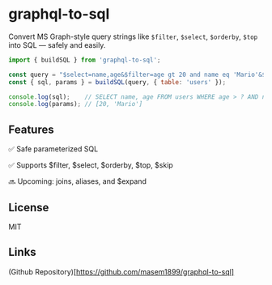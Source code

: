 # graphql-to-sql

Convert MS Graph-style query strings like `$filter`, `$select`, `$orderby`, `$top` into SQL — safely and easily.

```js
import { buildSQL } from 'graphql-to-sql';

const query = "$select=name,age&$filter=age gt 20 and name eq 'Mario'&$orderby=age desc";
const { sql, params } = buildSQL(query, { table: 'users' });

console.log(sql);    // SELECT name, age FROM users WHERE age > ? AND name = ? ORDER BY age desc
console.log(params); // [20, 'Mario']
```

## Features
✅ Safe parameterized SQL

✅ Supports $filter, $select, $orderby, $top, $skip

🔜 Upcoming: joins, aliases, and $expand

## License
MIT

## Links
(Github Repository)[https://github.com/masem1899/graphql-to-sql]